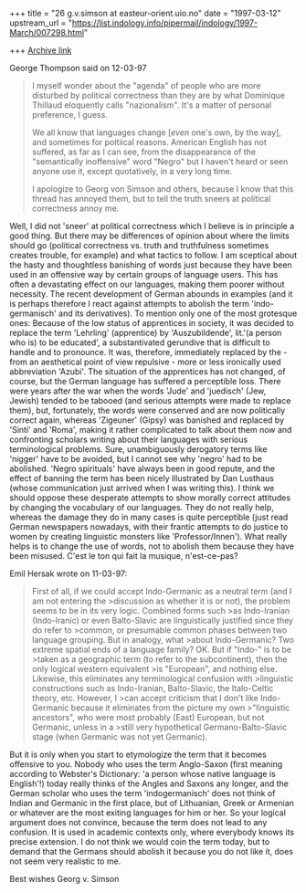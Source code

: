 +++
title = "26 g.v.simson at easteur-orient.uio.no"
date = "1997-03-12"
upstream_url = "https://list.indology.info/pipermail/indology/1997-March/007298.html"

+++
[Archive link](https://list.indology.info/pipermail/indology/1997-March/007298.html)

George Thompson said on 12-03-97
>I myself wonder about the "agenda" of people who are more disturbed by
>political correctness than they are by what Dominique Thillaud eloquently
>calls "nazionalism".  It's a matter of personal preference, I guess.
>
>We all know that languages change [*even* one's own, by the way], and
>sometimes for poltiical reasons.  American English has not suffered, as far
>as I can see, from the disappearance of the "semantically inoffensive" word
>"Negro" but I haven't heard or seen anyone use it, except quotatively, in a
>very long time.
>
>I apologize to Georg von Simson and others, because I know that this thread
>has annoyed them, but to tell the truth sneers at political correctness
>annoy me.

Well, I did not 'sneer' at political correctness which I believe is in
principle a good thing. But there may be differences of opinion about where
the limits should go (political correctness vs. truth and truthfulness
sometimes creates trouble, for example) and what tactics to follow. I am
sceptical about the hasty and thoughtless banishing of words just because
they have been used in an offensive way by certain groups of language
users. This has often a devastating effect on our languages, making them
poorer without necessity. The recent development of German abounds in
examples (and it is perhaps therefore I react against attempts to abolish
the term 'indo-germanisch' and its derivatives). To mention only one of the
most grotesque ones: Because of the low status of apprentices in society,
it was decided to replace the term 'Lehrling' (apprentice) by
'Auszubildende', lit.'(a person who is) to be educated', a substantivated
gerundive that is difficult to handle and to pronounce. It was, therefore,
immediately replaced by the - from an aesthetical point of view repulsive -
more or less ironically used abbreviation 'Azubi'. The situation of the
apprentices has not changed, of course, but the German language has
suffered a perceptible loss. There were years after the war when the words
'Jude' and 'juedisch' (Jew, Jewish) tended to be tabooed (and serious
attempts were made to replace them), but, fortunately, the words were
conserved and are now politically correct again, whereas 'Zigeuner' (Gipsy)
was banished and replaced by 'Sinti' and 'Roma', making it rather
complicated to talk about them now and confronting scholars writing about
their languages with serious terminological problems. Sure, unambiguously
derogatory terms like 'nigger' have to be avoided, but I cannot see why
'negro' had to be abolished. 'Negro spirituals' have always been in good
repute, and the effect of banning the term has been nicely illustrated by
Dan Lusthaus (whose communication just arrived when I was writing this). I
think we should oppose these desperate attempts to show morally correct
attitudes by changing the vocabulary of our languages. They do not really
help, whereas the damage they do in many cases is quite perceptible (just
read German newspapers nowadays, with their frantic attempts to do justice
to women by creating linguistic monsters like 'Professor/Innen'). What
really helps is to change the use of words, not to abolish them because
they have been misused. C'est le ton qui fait la musique, n'est-ce-pas?

Emil Hersak wrote on 11-03-97:

>First of all, if we could accept Indo-Germanic as a neutral term (and I am
>not entering the >discussion as whether it is or not), the problem seems
>to be in its very logic. Combined forms such >as Indo-Iranian
>(Indo-Iranic) or even Balto-Slavic are linguistically justified since they
>do refer to >common, or presumable common phases between two language
>grouping. But in analogy, what >about Indo-Germanic? Two extreme spatial
>ends of a language family? OK. But if "Indo-" is to be >taken as a
>geographic term (to refer to the subcontinent), then the only logical
>western equivalent >is "European", and nothing else. Likewise, this
>eliminates any  terminological confusion with >linguistic constructions
>such as Indo-Iranian, Balto-Slavic, the Italo-Celtic theory, etc. However,
>I >can accept criticism that I don't like Indo-Germanic because it
>eliminates from the picture my own >"linguistic ancestors", who were most
>probably (East) European, but not Germanic, unless in a >still very
>hypothetical Germano-Balto-Slavic stage (when Germanic was not yet
>Germanic).

But it is only when you start to etymologize the term that it becomes
offensive to you. Nobody who uses the term Anglo-Saxon (first meaning
according to Webster's Dictionary: 'a person whose native language is
English'!) today really thinks of the Angles and Saxons any longer, and the
German scholar who uses the term 'indogermanisch' does not think of Indian
and Germanic in the first place, but of Lithuanian, Greek or Armenian or
whatever are the most exiting languages for him or her. So your logical
argument does not convince, because the term does not lead to any
confusion. It is used in academic contexts only, where everybody knows its
precise extension. I do not think we would coin the term today, but to
demand that the Germans should abolish it because you do not like it, does
not seem very realistic to me.

Best wishes
                        Georg v. Simson








